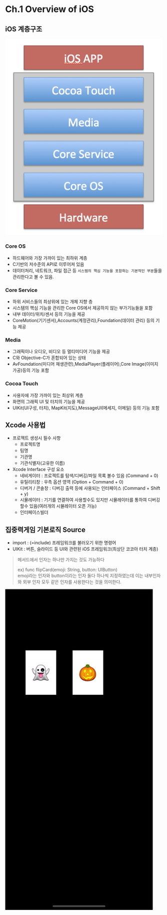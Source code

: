 # Ch.1 Overview of iOS

## iOS 계층구조
![계층구조](/Lecture/01_Overview_of_iOS/images/1.png)

### Core OS
- 하드웨어와 가장 가까이 있는 최하위 계층
- C기반의 저수준의 API로 이루어져 있음
- 데이터처리, 네트워크, 파일 접근 등 ```시스템의 핵심 기능을 포함하는 기본적인 부분```들을 관리한다고 볼 수 있음.

### Core Service
- 하위 서비스들의 최상위에 있는 개체 지향 층
- 시스템의 핵심 기능을 관리한 Core OS에서 제공하지 않는 부가기능들을 포함
- 내부 데이터/위치/센서 등의 기능을 제공
- CoreMotion(기기센서),Accounts(계정관리),Foundation(데이터 관리) 등의 기능 제공

### Media
- 그래픽이나 오디오, 비디오 등 멀티미디어 기능을 제공
- C와 Objective-C가 혼합되어 있는 상태
- AvFoundation(미디어 재생관련),MediaPlayer(플레이어),Core Image(이미지 가공)등의 기능 포함

### Cocoa Touch
- 사용자에 가장 가까이 있는 최상위 계층
- 화면의 그래픽 UI 및 터치의 기능을 제공
- UIKit(UI구성, 터치), MapKit(지도),MessageUI(메세지, 이메일) 등의 기능 포함

## Xcode 사용법
- 프로젝트 생성시 필수 사항
    - 프로젝트명
    - 팀명
    - 기관명
    - 기관식별자(고유한 이름)
- Xcode Interface 구성 요소
    - 네비게이터 : 프로젝트를 탐색/디버깅/파일 목록 볼수 있음 (Command + 0)
    - 유틸리티창 : 우측 옵션 영역 (Option + Command + 0)
    - 디버거 / 콘솔창 : 디버깅 출력 등에 사용되는 인터페이스 (Command + Shift + y)
    - 시뮬레이터 : 기기를 연결하여 사용할수도 있지만 시뮬레이터를 통하여 디버깅 할수 있음(여러개의 시뮬레이터 오픈 가능)
    - 인터페이스빌더

## 집중력게임 기본로직 Source

- import :  (=include) 프레임워크를 불러오기 위한 명령어
- UIKit : 버튼, 슬라이드 등 UI와 관련된 iOS 프레임워크(최상단 코코아 터치 계층)

> 메서드에서 인자는 하나만 가지는 것도 가능하다
>
> ex) func flipCard(emoji: String, button: UIButton)<br>
> emoji라는 인자와 button이라는 인자 둘다 하나씩 지정하였는데 이는 내부인자와 외부 인자 모두 같은 인자를 사용한다는 것을 의미한다.

![결과 화면](/Lecture/01_Overview_of_iOS/images/3.gif)